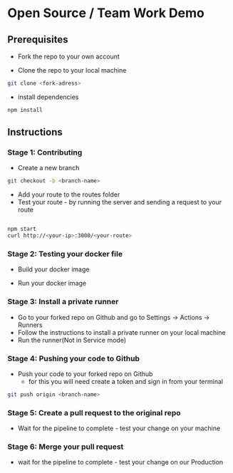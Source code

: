 # Open Source / Team Work Demo

## Prerequisites

- Fork the repo to your own account

- Clone the repo to your local machine

```bash
git clone <fork-adress>
```

- install dependencies

```bash
npm install
```

## Instructions

### Stage 1: Contributing

- Create a new branch

```bash
git checkout -b <branch-name>
```

- Add your route to the routes folder
- Test your route - by running the server and sending a request to your route

```bash

npm start
curl http://<your-ip>:3000/<your-route>

```

### Stage 2: Testing your docker file

- Build your docker image

- Run your docker image

### Stage 3: Install a private runner

- Go to your forked repo on Github and go to Settings -> Actions -> Runners
- Follow the instructions to install a private runner on your local machine
- Run the runner(Not in Service mode)


### Stage 4: Pushing your code to Github

- Push your code to your forked repo on Github
  - for this you will need create a token and sign in from your terminal

```bash
git push origin <branch-name>
```

### Stage 5: Create a pull request to the original repo

- Wait for the pipeline to complete - test your change on your machine

### Stage 6: Merge your pull request

- wait for the pipeline to complete - test your change on our Production
